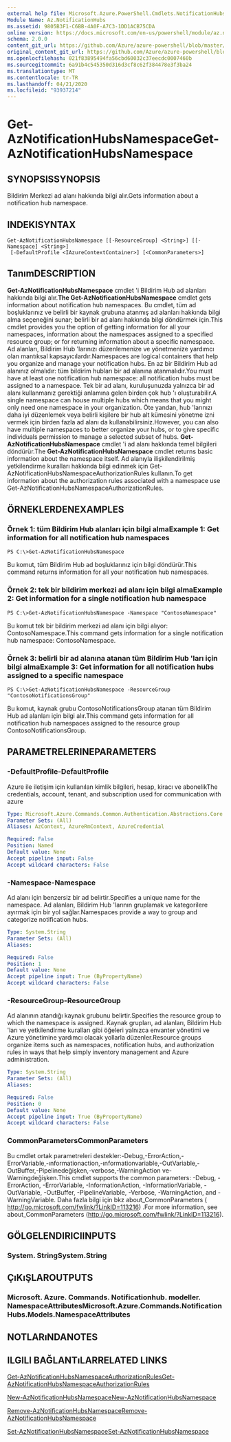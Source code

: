 ```yaml
---
external help file: Microsoft.Azure.PowerShell.Cmdlets.NotificationHubs.dll-Help.xml
Module Name: Az.NotificationHubs
ms.assetid: 9805B3F1-C6BB-4A0F-A7C3-1DD1ACB75CDA
online version: https://docs.microsoft.com/en-us/powershell/module/az.notificationhubs/get-aznotificationhubsnamespace
schema: 2.0.0
content_git_url: https://github.com/Azure/azure-powershell/blob/master/src/NotificationHubs/NotificationHubs/help/Get-AzNotificationHubsNamespace.md
original_content_git_url: https://github.com/Azure/azure-powershell/blob/master/src/NotificationHubs/NotificationHubs/help/Get-AzNotificationHubsNamespace.md
ms.openlocfilehash: 021f83895494fa56cbd60032c37eecdc0007460b
ms.sourcegitcommit: 6a91b4c545350d316d3cf8c62f384478e3f3ba24
ms.translationtype: MT
ms.contentlocale: tr-TR
ms.lasthandoff: 04/21/2020
ms.locfileid: "93937214"
---
```

# <span data-ttu-id="68cfb-101">Get-AzNotificationHubsNamespace</span><span class="sxs-lookup"><span data-stu-id="68cfb-101">Get-AzNotificationHubsNamespace</span></span>

## <span data-ttu-id="68cfb-102">SYNOPSIS</span><span class="sxs-lookup"><span data-stu-id="68cfb-102">SYNOPSIS</span></span>
<span data-ttu-id="68cfb-103">Bildirim Merkezi ad alanı hakkında bilgi alır.</span><span class="sxs-lookup"><span data-stu-id="68cfb-103">Gets information about a notification hub namespace.</span></span>

## <span data-ttu-id="68cfb-104">INDEKI</span><span class="sxs-lookup"><span data-stu-id="68cfb-104">SYNTAX</span></span>

```
Get-AzNotificationHubsNamespace [[-ResourceGroup] <String>] [[-Namespace] <String>]
 [-DefaultProfile <IAzureContextContainer>] [<CommonParameters>]
```

## <span data-ttu-id="68cfb-105">Tanım</span><span class="sxs-lookup"><span data-stu-id="68cfb-105">DESCRIPTION</span></span>
<span data-ttu-id="68cfb-106">**Get-AzNotificationHubsNamespace** cmdlet 'i Bildirim Hub ad alanları hakkında bilgi alır.</span><span class="sxs-lookup"><span data-stu-id="68cfb-106">**The Get-AzNotificationHubsNamespace** cmdlet gets information about notification hub namespaces.</span></span>
<span data-ttu-id="68cfb-107">Bu cmdlet, tüm ad boşluklarınız ve belirli bir kaynak grubuna atanmış ad alanları hakkında bilgi alma seçeneğini sunar; belirli bir ad alanı hakkında bilgi döndürmek için.</span><span class="sxs-lookup"><span data-stu-id="68cfb-107">This cmdlet provides you the option of getting information for all your namespaces, information about the namespaces assigned to a specified resource group; or for returning information about a specific namespace.</span></span>
<span data-ttu-id="68cfb-108">Ad alanları, Bildirim Hub 'larınızı düzenlemenize ve yönetmenize yardımcı olan mantıksal kapsayıcılardır.</span><span class="sxs-lookup"><span data-stu-id="68cfb-108">Namespaces are logical containers that help you organize and manage your notification hubs.</span></span>
<span data-ttu-id="68cfb-109">En az bir Bildirim Hub ad alanınız olmalıdır: tüm bildirim hubları bir ad alanına atanmalıdır.</span><span class="sxs-lookup"><span data-stu-id="68cfb-109">You must have at least one notification hub namespace: all notification hubs must be assigned to a namespace.</span></span>
<span data-ttu-id="68cfb-110">Tek bir ad alanı, kuruluşunuzda yalnızca bir ad alanı kullanmanız gerektiği anlamına gelen birden çok hub 'ı oluşturabilir.</span><span class="sxs-lookup"><span data-stu-id="68cfb-110">A single namespace can house multiple hubs which means that you might only need one namespace in your organization.</span></span>
<span data-ttu-id="68cfb-111">Öte yandan, hub 'larınızı daha iyi düzenlemek veya belirli kişilere bir hub alt kümesini yönetme izni vermek için birden fazla ad alanı da kullanabilirsiniz.</span><span class="sxs-lookup"><span data-stu-id="68cfb-111">However, you can also have multiple namespaces to better organize your hubs, or to give specific individuals permission to manage a selected subset of hubs.</span></span>
<span data-ttu-id="68cfb-112">**Get-AzNotificationHubsNamespace** cmdlet 'i ad alanı hakkında temel bilgileri döndürür.</span><span class="sxs-lookup"><span data-stu-id="68cfb-112">The **Get-AzNotificationHubsNamespace** cmdlet returns basic information about the namespace itself.</span></span>
<span data-ttu-id="68cfb-113">Ad alanıyla ilişkilendirilmiş yetkilendirme kuralları hakkında bilgi edinmek için Get-AzNotificationHubsNamespaceAuthorizationRules kullanın.</span><span class="sxs-lookup"><span data-stu-id="68cfb-113">To get information about the authorization rules associated with a namespace use Get-AzNotificationHubsNamespaceAuthorizationRules.</span></span>

## <span data-ttu-id="68cfb-114">ÖRNEKLERDEN</span><span class="sxs-lookup"><span data-stu-id="68cfb-114">EXAMPLES</span></span>

### <span data-ttu-id="68cfb-115">Örnek 1: tüm Bildirim Hub alanları için bilgi alma</span><span class="sxs-lookup"><span data-stu-id="68cfb-115">Example 1: Get information for all notification hub namespaces</span></span>
```
PS C:\>Get-AzNotificationHubsNamespace
```

<span data-ttu-id="68cfb-116">Bu komut, tüm Bildirim Hub ad boşluklarınız için bilgi döndürür.</span><span class="sxs-lookup"><span data-stu-id="68cfb-116">This command returns information for all your notification hub namespaces.</span></span>

### <span data-ttu-id="68cfb-117">Örnek 2: tek bir bildirim merkezi ad alanı için bilgi alma</span><span class="sxs-lookup"><span data-stu-id="68cfb-117">Example 2: Get information for a single notification hub namespace</span></span>
```
PS C:\>Get-AzNotificationHubsNamespace -Namespace "ContosoNamespace"
```

<span data-ttu-id="68cfb-118">Bu komut tek bir bildirim merkezi ad alanı için bilgi alıyor: ContosoNamespace.</span><span class="sxs-lookup"><span data-stu-id="68cfb-118">This command gets information for a single notification hub namespace: ContosoNamespace.</span></span>

### <span data-ttu-id="68cfb-119">Örnek 3: belirli bir ad alanına atanan tüm Bildirim Hub 'ları için bilgi alma</span><span class="sxs-lookup"><span data-stu-id="68cfb-119">Example 3: Get information for all notification hubs assigned to a specific namespace</span></span>
```
PS C:\>Get-AzNotificationHubsNamespace -ResourceGroup "ContosoNotificationsGroup"
```

<span data-ttu-id="68cfb-120">Bu komut, kaynak grubu ContosoNotificationsGroup atanan tüm Bildirim Hub ad alanları için bilgi alır.</span><span class="sxs-lookup"><span data-stu-id="68cfb-120">This command gets information for all notification hub namespaces assigned to the resource group ContosoNotificationsGroup.</span></span>

## <span data-ttu-id="68cfb-121">PARAMETRELERINE</span><span class="sxs-lookup"><span data-stu-id="68cfb-121">PARAMETERS</span></span>

### <span data-ttu-id="68cfb-122">-DefaultProfile</span><span class="sxs-lookup"><span data-stu-id="68cfb-122">-DefaultProfile</span></span>
<span data-ttu-id="68cfb-123">Azure ile iletişim için kullanılan kimlik bilgileri, hesap, kiracı ve abonelik</span><span class="sxs-lookup"><span data-stu-id="68cfb-123">The credentials, account, tenant, and subscription used for communication with azure</span></span>

```yaml
Type: Microsoft.Azure.Commands.Common.Authentication.Abstractions.Core.IAzureContextContainer
Parameter Sets: (All)
Aliases: AzContext, AzureRmContext, AzureCredential

Required: False
Position: Named
Default value: None
Accept pipeline input: False
Accept wildcard characters: False
```

### <span data-ttu-id="68cfb-124">-Namespace</span><span class="sxs-lookup"><span data-stu-id="68cfb-124">-Namespace</span></span>
<span data-ttu-id="68cfb-125">Ad alanı için benzersiz bir ad belirtir.</span><span class="sxs-lookup"><span data-stu-id="68cfb-125">Specifies a unique name for the namespace.</span></span>
<span data-ttu-id="68cfb-126">Ad alanları, Bildirim Hub 'larının gruplamak ve kategorilere ayırmak için bir yol sağlar.</span><span class="sxs-lookup"><span data-stu-id="68cfb-126">Namespaces provide a way to group and categorize notification hubs.</span></span>

```yaml
Type: System.String
Parameter Sets: (All)
Aliases:

Required: False
Position: 1
Default value: None
Accept pipeline input: True (ByPropertyName)
Accept wildcard characters: False
```

### <span data-ttu-id="68cfb-127">-ResourceGroup</span><span class="sxs-lookup"><span data-stu-id="68cfb-127">-ResourceGroup</span></span>
<span data-ttu-id="68cfb-128">Ad alanının atandığı kaynak grubunu belirtir.</span><span class="sxs-lookup"><span data-stu-id="68cfb-128">Specifies the resource group to which the namespace is assigned.</span></span>
<span data-ttu-id="68cfb-129">Kaynak grupları, ad alanları, Bildirim Hub 'ları ve yetkilendirme kuralları gibi öğeleri yalnızca envanter yönetimi ve Azure yönetimine yardımcı olacak yollarla düzenler.</span><span class="sxs-lookup"><span data-stu-id="68cfb-129">Resource groups organize items such as namespaces, notification hubs, and authorization rules in ways that help simply inventory management and Azure administration.</span></span>

```yaml
Type: System.String
Parameter Sets: (All)
Aliases:

Required: False
Position: 0
Default value: None
Accept pipeline input: True (ByPropertyName)
Accept wildcard characters: False
```

### <span data-ttu-id="68cfb-130">CommonParameters</span><span class="sxs-lookup"><span data-stu-id="68cfb-130">CommonParameters</span></span>
<span data-ttu-id="68cfb-131">Bu cmdlet ortak parametreleri destekler:-Debug,-ErrorAction,-ErrorVariable,-ınformationaction,-ınformationvariable,-OutVariable,-OutBuffer,-Pipelinedeğişken,-verbose,-WarningAction ve-Warningdeğişken.</span><span class="sxs-lookup"><span data-stu-id="68cfb-131">This cmdlet supports the common parameters: -Debug, -ErrorAction, -ErrorVariable, -InformationAction, -InformationVariable, -OutVariable, -OutBuffer, -PipelineVariable, -Verbose, -WarningAction, and -WarningVariable.</span></span> <span data-ttu-id="68cfb-132">Daha fazla bilgi için bkz about_CommonParameters ( http://go.microsoft.com/fwlink/?LinkID=113216) .</span><span class="sxs-lookup"><span data-stu-id="68cfb-132">For more information, see about_CommonParameters (http://go.microsoft.com/fwlink/?LinkID=113216).</span></span>

## <span data-ttu-id="68cfb-133">GÖLGELENDIRICI</span><span class="sxs-lookup"><span data-stu-id="68cfb-133">INPUTS</span></span>

### <span data-ttu-id="68cfb-134">System. String</span><span class="sxs-lookup"><span data-stu-id="68cfb-134">System.String</span></span>

## <span data-ttu-id="68cfb-135">ÇıKıŞLAR</span><span class="sxs-lookup"><span data-stu-id="68cfb-135">OUTPUTS</span></span>

### <span data-ttu-id="68cfb-136">Microsoft. Azure. Commands. Notificationhub. modeller. NamespaceAttributes</span><span class="sxs-lookup"><span data-stu-id="68cfb-136">Microsoft.Azure.Commands.NotificationHubs.Models.NamespaceAttributes</span></span>

## <span data-ttu-id="68cfb-137">NOTLARıNDA</span><span class="sxs-lookup"><span data-stu-id="68cfb-137">NOTES</span></span>

## <span data-ttu-id="68cfb-138">ILGILI BAĞLANTıLAR</span><span class="sxs-lookup"><span data-stu-id="68cfb-138">RELATED LINKS</span></span>

[<span data-ttu-id="68cfb-139">Get-AzNotificationHubsNamespaceAuthorizationRules</span><span class="sxs-lookup"><span data-stu-id="68cfb-139">Get-AzNotificationHubsNamespaceAuthorizationRules</span></span>](./Get-AzNotificationHubsNamespaceAuthorizationRules.md)

[<span data-ttu-id="68cfb-140">New-AzNotificationHubsNamespace</span><span class="sxs-lookup"><span data-stu-id="68cfb-140">New-AzNotificationHubsNamespace</span></span>](./New-AzNotificationHubsNamespace.md)

[<span data-ttu-id="68cfb-141">Remove-AzNotificationHubsNamespace</span><span class="sxs-lookup"><span data-stu-id="68cfb-141">Remove-AzNotificationHubsNamespace</span></span>](./Remove-AzNotificationHubsNamespace.md)

[<span data-ttu-id="68cfb-142">Set-AzNotificationHubsNamespace</span><span class="sxs-lookup"><span data-stu-id="68cfb-142">Set-AzNotificationHubsNamespace</span></span>](./Set-AzNotificationHubsNamespace.md)


